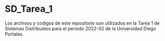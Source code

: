 # SD_Tarea_1
Los archivos y codigos de este repositorio son utilizados en la Tarea 1 de Sistemas Distribuidos para el periodo 2022-02 de la Universidad Diego Portales.


